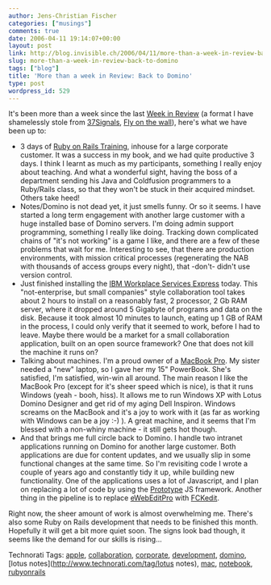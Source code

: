 ```yaml
---
author: Jens-Christian Fischer
categories: ["musings"]
comments: true
date: 2006-04-11 19:14:07+00:00
layout: post
link: http://blog.invisible.ch/2006/04/11/more-than-a-week-in-review-back-to-domino/
slug: more-than-a-week-in-review-back-to-domino
tags: ["blog"]
title: 'More than a week in Review: Back to Domino'
type: post
wordpress_id: 529
---
```


It's been more than a week since the last [Week in Review][1] (a format I have shamelessly stole from [37Signals][2], [Fly on the wall][3]), here's what we have been up to:

* 3 days of [Ruby on Rails Training][4], inhouse for a large corporate customer. It was a success in my book, and we had quite productive 3 days. I think I learnt as much as my participants, something I really enjoy about teaching. And what a wonderful sight, having the boss of a department sending his Java and Coldfusion programmers to a Ruby/Rails class, so that they won't be stuck in their acquired mindset. Others take heed!
* Notes/Domino is not dead yet, it just smells funny. Or so it seems. I have started a long term engagement with another large customer with a huge installed base of Domino servers. I'm doing admin support programming, something I really like doing. Tracking down complicated chains of "it's not working" is a game I like, and there are a few of these problems that wait for me. Interesting to see, that there are production environments, with mission critical processes (regenerating the NAB with thousands of access groups every night), that -don't- didn't use version control.
* Just finished installing the [IBM Workplace Services Express][5] today. This "not-enterprise, but small companies" style collaboration tool takes about 2 hours to install on a reasonably fast, 2 processor, 2 Gb RAM server, where it dropped around 5 Gigabyte of programs and data on the disk. Because it took almost 10 minutes to launch, eating up 1 GB of RAM in the process, I could only verify that it seemed to work, before I had to leave. Maybe there would be a market for a small collaboration application, built on an open source framework? One that does not kill the machine it runs on?
* Talking about machines. I'm a proud owner of a [MacBook Pro][6]. My sister needed a "new" laptop, so I gave her my 15" PowerBook. She's satisfied, I'm satisfied, win-win all around. The main reason I like the MacBook Pro (except for it's sheer speed which is nice), is that it runs Windows (yeah - booh, hiss). It allows me to run Windows XP with Lotus Domino Designer and get rid of my aging Dell Inspiron. Windows screams on the MacBook and it's a joy to work with it (as far as working with Windows can be a joy :-) ). A great machine, and it seems that I'm blessed with a non-whiny machine - it still gets hot though.
* And that brings me full circle back to Domino. I handle two intranet applications running on Domino for another large customer. Both applications are due for content updates, and we usually slip in some functional changes at the same time. So I'm revisiting code I wrote a couple of years ago and constantly tidy it up, while building new functionality. One of the applications uses a lot of Javascript, and I plan on replacing a lot of code by using the [Prototype][7] JS framework. Another thing in the pipeline is to replace [eWebEditPro][8] with [FCKedit][9]. 

Right now, the sheer amount of work is almost overwhelming me. There's also some Ruby on Rails development that needs to be finished this month. Hopefully it will get a bit more quiet soon. The signs look bad though, it seems like the demand for our skills is rising...


[1]: http://blog.invisible.ch/2006/03/29/the-week-in-review/
[2]: http://www.37signals.com
[3]: http://37signals.com/svn/archives2/fly_on_the_wall_too_many_web_developers_are_swatting_flies_with_bulldozers.php
[4]: http://www.invisible.ch/static/47/rubyonrailsschulung
[5]: http://www-142.ibm.com/software/workplace/products/product5.nsf/wdocs/workplaceservicesexpresshome
[6]: http://www.apple.com/chde/macbookpro/
[7]: http://prototype.conio.net/
[8]: http://www.ektron.com/ewebeditproxml.aspx
[9]: http://www.fckeditor.net/


Technorati Tags: [apple](http://www.technorati.com/tag/apple), [collaboration](http://www.technorati.com/tag/collaboration), [corporate](http://www.technorati.com/tag/corporate), [development](http://www.technorati.com/tag/development), [domino](http://www.technorati.com/tag/domino), [lotus notes](http://www.technorati.com/tag/lotus notes), [mac](http://www.technorati.com/tag/mac), [notebook](http://www.technorati.com/tag/notebook), [rubyonrails](http://www.technorati.com/tag/rubyonrails)
